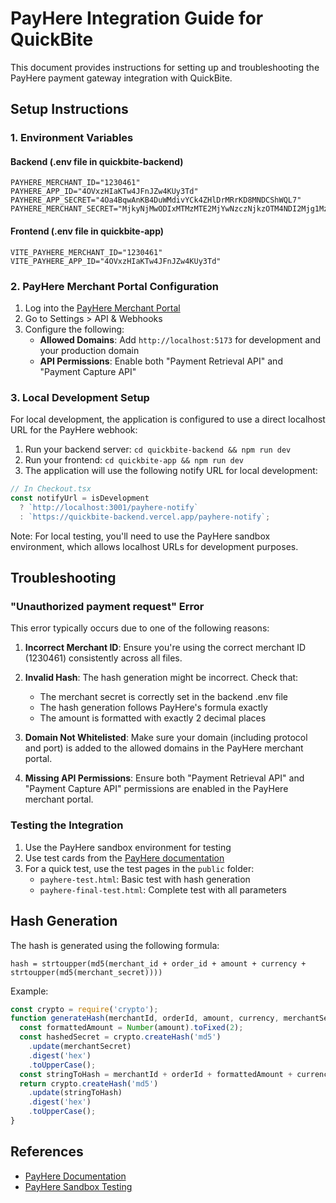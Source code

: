 # PayHere Integration Guide for QuickBite

This document provides instructions for setting up and troubleshooting the PayHere payment gateway integration with QuickBite.

## Setup Instructions

### 1. Environment Variables

#### Backend (.env file in quickbite-backend)
```
PAYHERE_MERCHANT_ID="1230461"
PAYHERE_APP_ID="4OVxzHIaKTw4JFnJZw4KUy3Td"
PAYHERE_APP_SECRET="4Oa4BqwAnKB4DuWMdivYCk4ZHlDrMRrKD8MNDCShWQL7"
PAYHERE_MERCHANT_SECRET="MjkyNjMwODIxMTMzMTE2MjYwNzczNjkzOTM4NDI2Mjg1MzI5NjYxOA=="
```

#### Frontend (.env file in quickbite-app)
```
VITE_PAYHERE_MERCHANT_ID="1230461"
VITE_PAYHERE_APP_ID="4OVxzHIaKTw4JFnJZw4KUy3Td"
```

### 2. PayHere Merchant Portal Configuration

1. Log into the [PayHere Merchant Portal](https://www.payhere.lk/merchant/login)
2. Go to Settings > API & Webhooks
3. Configure the following:
   - **Allowed Domains**: Add `http://localhost:5173` for development and your production domain
   - **API Permissions**: Enable both "Payment Retrieval API" and "Payment Capture API"

### 3. Local Development Setup

For local development, the application is configured to use a direct localhost URL for the PayHere webhook:

1. Run your backend server: `cd quickbite-backend && npm run dev`
2. Run your frontend: `cd quickbite-app && npm run dev`
3. The application will use the following notify URL for local development:

```javascript
// In Checkout.tsx
const notifyUrl = isDevelopment
  ? `http://localhost:3001/payhere-notify`
  : `https://quickbite-backend.vercel.app/payhere-notify`;
```

Note: For local testing, you'll need to use the PayHere sandbox environment, which allows localhost URLs for development purposes.

## Troubleshooting

### "Unauthorized payment request" Error

This error typically occurs due to one of the following reasons:

1. **Incorrect Merchant ID**: Ensure you're using the correct merchant ID (1230461) consistently across all files.

2. **Invalid Hash**: The hash generation might be incorrect. Check that:
   - The merchant secret is correctly set in the backend .env file
   - The hash generation follows PayHere's formula exactly
   - The amount is formatted with exactly 2 decimal places

3. **Domain Not Whitelisted**: Make sure your domain (including protocol and port) is added to the allowed domains in the PayHere merchant portal.

4. **Missing API Permissions**: Ensure both "Payment Retrieval API" and "Payment Capture API" permissions are enabled in the PayHere merchant portal.

### Testing the Integration

1. Use the PayHere sandbox environment for testing
2. Use test cards from the [PayHere documentation](https://support.payhere.lk/knowledge-base/sandbox-testing/)
3. For a quick test, use the test pages in the `public` folder:
   - `payhere-test.html`: Basic test with hash generation
   - `payhere-final-test.html`: Complete test with all parameters

## Hash Generation

The hash is generated using the following formula:

```
hash = strtoupper(md5(merchant_id + order_id + amount + currency + strtoupper(md5(merchant_secret))))
```

Example:
```javascript
const crypto = require('crypto');
function generateHash(merchantId, orderId, amount, currency, merchantSecret) {
  const formattedAmount = Number(amount).toFixed(2);
  const hashedSecret = crypto.createHash('md5')
    .update(merchantSecret)
    .digest('hex')
    .toUpperCase();
  const stringToHash = merchantId + orderId + formattedAmount + currency + hashedSecret;
  return crypto.createHash('md5')
    .update(stringToHash)
    .digest('hex')
    .toUpperCase();
}
```

## References

- [PayHere Documentation](https://support.payhere.lk/api-&-mobile-sdk/payhere-checkout)
- [PayHere Sandbox Testing](https://support.payhere.lk/knowledge-base/sandbox-testing/)
